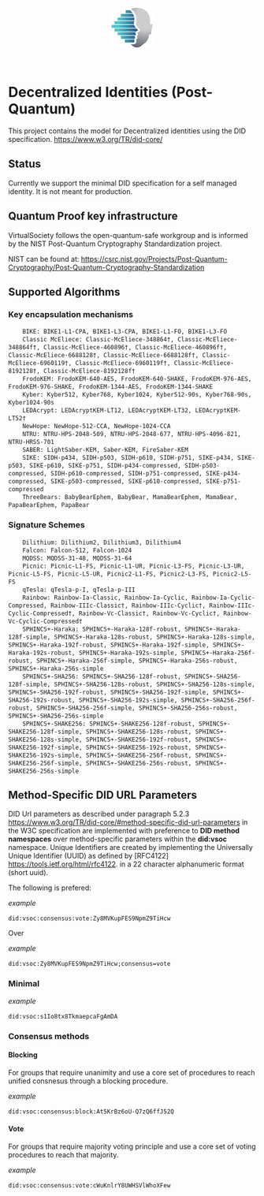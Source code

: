 <p align=center>
    <img src="./doc/img/logo.svg" />
</p>
<br/>


# Decentralized Identities (Post-Quantum)

This project contains the model for Decentralized identities using the DID specification. https://www.w3.org/TR/did-core/

## Status

Currently we support the minimal DID specification for a self managed identity. It is not meant for
production.

## Quantum Proof key infrastructure

VirtualSociety follows the open-quantum-safe workgroup and is informed by the NIST Post-Quantum Cryptography Standardization project.

NIST can be found at: https://csrc.nist.gov/Projects/Post-Quantum-Cryptography/Post-Quantum-Cryptography-Standardization

## Supported Algorithms

### Key encapsulation mechanisms

```
    BIKE: BIKE1-L1-CPA, BIKE1-L3-CPA, BIKE1-L1-FO, BIKE1-L3-FO
    Classic McEliece: Classic-McEliece-348864†, Classic-McEliece-348864f†, Classic-McEliece-460896†, Classic-McEliece-460896f†, Classic-McEliece-6688128†, Classic-McEliece-6688128f†, Classic-McEliece-6960119†, Classic-McEliece-6960119f†, Classic-McEliece-8192128†, Classic-McEliece-8192128f†
    FrodoKEM: FrodoKEM-640-AES, FrodoKEM-640-SHAKE, FrodoKEM-976-AES, FrodoKEM-976-SHAKE, FrodoKEM-1344-AES, FrodoKEM-1344-SHAKE
    Kyber: Kyber512, Kyber768, Kyber1024, Kyber512-90s, Kyber768-90s, Kyber1024-90s
    LEDAcrypt: LEDAcryptKEM-LT12, LEDAcryptKEM-LT32, LEDAcryptKEM-LT52†
    NewHope: NewHope-512-CCA, NewHope-1024-CCA
    NTRU: NTRU-HPS-2048-509, NTRU-HPS-2048-677, NTRU-HPS-4096-821, NTRU-HRSS-701
    SABER: LightSaber-KEM, Saber-KEM, FireSaber-KEM
    SIKE: SIDH-p434, SIDH-p503, SIDH-p610, SIDH-p751, SIKE-p434, SIKE-p503, SIKE-p610, SIKE-p751, SIDH-p434-compressed, SIDH-p503-compressed, SIDH-p610-compressed, SIDH-p751-compressed, SIKE-p434-compressed, SIKE-p503-compressed, SIKE-p610-compressed, SIKE-p751-compressed
    ThreeBears: BabyBearEphem, BabyBear, MamaBearEphem, MamaBear, PapaBearEphem, PapaBear
```

### Signature Schemes

```
    Dilithium: Dilithium2, Dilithium3, Dilithium4
    Falcon: Falcon-512, Falcon-1024
    MQDSS: MQDSS-31-48, MQDSS-31-64
    Picnic: Picnic-L1-FS, Picnic-L1-UR, Picnic-L3-FS, Picnic-L3-UR, Picnic-L5-FS, Picnic-L5-UR, Picnic2-L1-FS, Picnic2-L3-FS, Picnic2-L5-FS
    qTesla: qTesla-p-I, qTesla-p-III
    Rainbow: Rainbow-Ia-Classic, Rainbow-Ia-Cyclic, Rainbow-Ia-Cyclic-Compressed, Rainbow-IIIc-Classic†, Rainbow-IIIc-Cyclic†, Rainbow-IIIc-Cyclic-Compressed†, Rainbow-Vc-Classic†, Rainbow-Vc-Cyclic†, Rainbow-Vc-Cyclic-Compressed†
    SPHINCS+-Haraka: SPHINCS+-Haraka-128f-robust, SPHINCS+-Haraka-128f-simple, SPHINCS+-Haraka-128s-robust, SPHINCS+-Haraka-128s-simple, SPHINCS+-Haraka-192f-robust, SPHINCS+-Haraka-192f-simple, SPHINCS+-Haraka-192s-robust, SPHINCS+-Haraka-192s-simple, SPHINCS+-Haraka-256f-robust, SPHINCS+-Haraka-256f-simple, SPHINCS+-Haraka-256s-robust, SPHINCS+-Haraka-256s-simple
    SPHINCS+-SHA256: SPHINCS+-SHA256-128f-robust, SPHINCS+-SHA256-128f-simple, SPHINCS+-SHA256-128s-robust, SPHINCS+-SHA256-128s-simple, SPHINCS+-SHA256-192f-robust, SPHINCS+-SHA256-192f-simple, SPHINCS+-SHA256-192s-robust, SPHINCS+-SHA256-192s-simple, SPHINCS+-SHA256-256f-robust, SPHINCS+-SHA256-256f-simple, SPHINCS+-SHA256-256s-robust, SPHINCS+-SHA256-256s-simple
    SPHINCS+-SHAKE256: SPHINCS+-SHAKE256-128f-robust, SPHINCS+-SHAKE256-128f-simple, SPHINCS+-SHAKE256-128s-robust, SPHINCS+-SHAKE256-128s-simple, SPHINCS+-SHAKE256-192f-robust, SPHINCS+-SHAKE256-192f-simple, SPHINCS+-SHAKE256-192s-robust, SPHINCS+-SHAKE256-192s-simple, SPHINCS+-SHAKE256-256f-robust, SPHINCS+-SHAKE256-256f-simple, SPHINCS+-SHAKE256-256s-robust, SPHINCS+-SHAKE256-256s-simple
```

## Method-Specific DID URL Parameters

DID Url parameters as described under paragraph 5.2.3 https://www.w3.org/TR/did-core/#method-specific-did-url-parameters in the W3C specification are implemented with preference to 
**DID method namespaces** over method-specific parameters within the **did:vsoc** namespace.
Unique Identifiers are created by implementing the Universally Unique Identifier (UUID) as defined by [RFC4122] https://tools.ietf.org/html/rfc4122.
in a 22 character alphanumeric format (short uuid).

The following is prefered:

*example*
```
did:vsoc:consensus:vote:Zy8MVKupFES9NpmZ9TiHcw
```

Over

*example*
```
did:vsoc:Zy8MVKupFES9NpmZ9TiHcw;consensus=vote
```

### Minimal

*example*
```
did:vsoc:s1Io8tx8TkmaepcaFgAmDA
```

### Consensus methods

#### Blocking

For groups that require unanimity and use a core set of procedures to reach unified consnesus through a blocking procedure.

*example*
```
did:vsoc:consensus:block:At5KrBz6oU-Q7zQ6ffJ52Q
```

#### Vote

For groups that require majority voting principle and use a core set of voting procedures to reach that majority.

*example*
```
did:vsoc:consensus:vote:cWuKnlrY8UWHSVlWhoXFew
```
